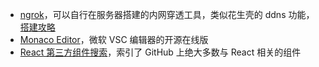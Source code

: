 ---
---

* [ngrok](https://ngrok.com/)，可以自行在服务器搭建的内网穿透工具，类似花生壳的 ddns 功能，[搭建攻略](http://www.ekan001.com/articles/38)
* [Monaco Editor](https://microsoft.github.io/monaco-editor/)，微软 VSC 编辑器的开源在线版
* [React 第三方组件搜索](http://react.parts/)，索引了 GitHub 上绝大多数与 React 相关的组件
